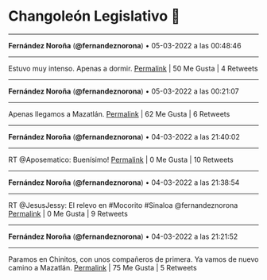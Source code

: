 # Changoleón Legislativo 🙈
*****
**Fernández Noroña** (**@fernandeznorona**) • 05-03-2022 a las 00:48:46
*****
Estuvo muy intenso. Apenas a dormir.
[Permalink](https://twitter.com/fernandeznorona/status/1500030546545631236) | 50 Me Gusta | 4 Retweets
*****
**Fernández Noroña** (**@fernandeznorona**) • 05-03-2022 a las 00:21:07
*****
Apenas llegamos a Mazatlán.
[Permalink](https://twitter.com/fernandeznorona/status/1500023589755502594) | 62 Me Gusta | 6 Retweets
*****
**Fernández Noroña** (**@fernandeznorona**) • 04-03-2022 a las 21:40:02
*****
RT @Aposematico: Buenísimo!
[Permalink](https://twitter.com/fernandeznorona/status/1499983052960763904) | 0 Me Gusta | 10 Retweets
*****
**Fernández Noroña** (**@fernandeznorona**) • 04-03-2022 a las 21:38:54
*****
RT @JesusJessy: El relevo en #Mocorito #Sinaloa   @fernandeznorona
[Permalink](https://twitter.com/fernandeznorona/status/1499982767022477315) | 0 Me Gusta | 9 Retweets
*****
**Fernández Noroña** (**@fernandeznorona**) • 04-03-2022 a las 21:21:52
*****
Paramos en Chinitos, con unos compañeros de primera. Ya vamos de nuevo camino a Mazatlán.
[Permalink](https://twitter.com/fernandeznorona/status/1499978480833871873) | 75 Me Gusta | 5 Retweets